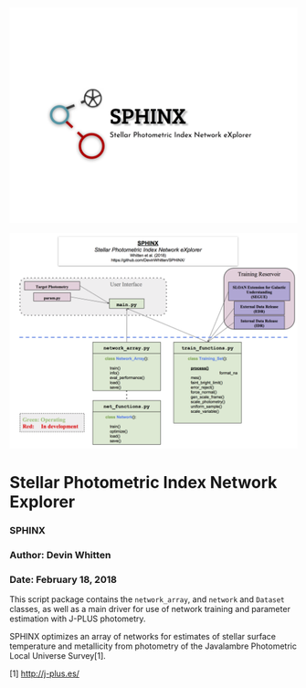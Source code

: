 

![GitHub Logo](https://github.com/DevinWhitten/SPHINX/blob/master/images/SPHINX_logo_v3.png?raw=true)

![SPHINX Design](https://github.com/DevinWhitten/SPHINX/blob/master/images/SPHINX_Design_2.png)

# Stellar Photometric Index Network Explorer
### SPHINX
### Author: Devin Whitten
### Date: February 18, 2018

This script package contains the ``network_array``, and ``network`` and ``Dataset`` classes, as well as a main driver for use of network training and parameter estimation with J-PLUS photometry.

SPHINX optimizes an array of networks for estimates of stellar surface temperature and metallicity from photometry of the Javalambre Photometric Local Universe Survey[1].


[1] http://j-plus.es/
